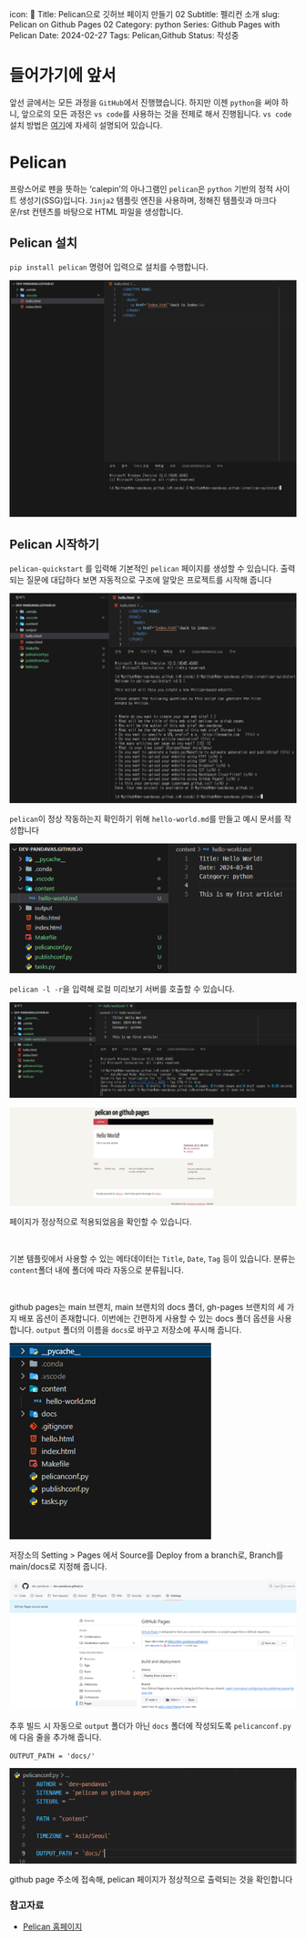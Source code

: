 icon: 🦤
Title: Pelican으로 깃허브 페이지 만들기 02
Subtitle: 펠리컨 소개
slug: Pelican on Github Pages 02
Category: python
Series: Github Pages with Pelican
Date: 2024-02-27
Tags: Pelican,Github
Status: 작성중

# 들어가기에 앞서

앞선 글에서는 모든 과정을 `GitHub`에서 진행했습니다. 하지만 이젠 `python`을 써야 하니, 앞으로의 모든 과정은 `vs code`를 사용하는 것을 전제로 해서 진행됩니다. `vs code` 설치 방법은 [여기](https://blog.tykl.me/Pelican-on-Github-Pages-01.html)에 자세히 설명되어 있습니다.

# Pelican

프랑스어로 펜을 뜻하는 ‘calepin’의 아나그램인 `pelican`은 `python` 기반의 정적 사이트 생성기(SSG)입니다. `Jinja2` 템플릿 엔진을 사용하며, 정해진 템플릿과 마크다운/rst 컨텐츠를 바탕으로 HTML 파일을 생성합니다.

## Pelican 설치

`pip install pelican` 명령어 입력으로 설치를 수행합니다.

![Pelican-on-Github-Pages-02_0](/programming/image/Pelican-on-Github-Pages-02_0.png)

## Pelican 시작하기

`pelican-quickstart` 를 입력해 기본적인 `pelican` 페이지를 생성할 수 있습니다. 출력되는 질문에 대답하다 보면 자동적으로 구조에 알맞은 프로젝트를 시작해 줍니다

![Pelican-on-Github-Pages-02_1](/programming/image/Pelican-on-Github-Pages-02_1.png)

`pelican`이 정상 작동하는지 확인하기 위해 `hello-world.md`를 만들고 예시 문서를 작성합니다

![Pelican-on-Github-Pages-02_2](/programming/image/Pelican-on-Github-Pages-02_2.png)

`pelican -l -r`을 입력해 로컬 미리보기 서버를 호출할 수 있습니다.

![Pelican-on-Github-Pages-02_3](/programming/image/Pelican-on-Github-Pages-02_3.png)

![Pelican-on-Github-Pages-02_4](/programming/image/Pelican-on-Github-Pages-02_4.png)

페이지가 정상적으로 적용되었음을 확인할 수 있습니다.

<br/>

기본 템플릿에서 사용할 수 있는 메타데이터는 `Title`, `Date`, `Tag` 등이 있습니다. 분류는 `content`폴더 내에 폴더에 따라 자동으로 분류됩니다.

<br/>

github pages는 main 브랜치, main 브랜치의 docs 폴더, gh-pages 브랜치의 세 가지 배포 옵션이 존재합니다. 이번에는 간편하게 사용할 수 있는 docs 폴더 옵션을 사용합니다. `output` 폴더의 이름을 `docs`로 바꾸고 저장소에 푸시해 줍니다.

![Pelican-on-Github-Pages-02_5](/programming/image/Pelican-on-Github-Pages-02_5.png)

저장소의 Setting > Pages 에서 Source를 Deploy from a branch로, Branch를 main/docs로 지정해 줍니다.

![Pelican-on-Github-Pages-02_6](/programming/image/Pelican-on-Github-Pages-02_6.png)

추후 빌드 시 자동으로 `output` 폴더가 아닌 `docs` 폴더에 작성되도록 `pelicanconf.py`에 다음 줄을 추가해 줍니다.

`OUTPUT_PATH = 'docs/'` 

![Pelican-on-Github-Pages-02_7](/programming/image/Pelican-on-Github-Pages-02_7.png)

github page 주소에 접속해, pelican 페이지가 정상적으로 출력되는 것을 확인합니다

### 참고자료

- [Pelican 홈페이지]([https://getpelican.com/](https://getpelican.com/))

